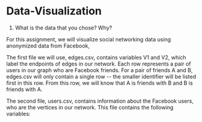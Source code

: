 # Data-Visualization

1. What is the data that you chose? Why?

For this assignment, we will visualize social networking data using anonymized data from Facebook, 

The first file we will use, edges.csv, contains variables V1 and V2, which label the endpoints of edges in our network. Each row represents a pair of users in our graph who are Facebook friends. For a pair of friends A and B, edges.csv will only contain a single row -- the smaller identifier will be listed first in this row. From this row, we will know that A is friends with B and B is friends with A.

The second file, users.csv, contains information about the Facebook users, who are the vertices in our network. This file contains the following variables:
